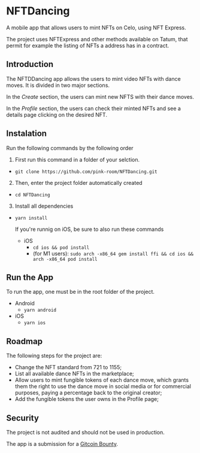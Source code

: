 # NFTDancing

A mobile app that allows users to mint NFTs on Celo, using NFT Express.

The project uses NFTExpress and other methods available on Tatum, that permit for example the listing of NFTs a address has in a contract.

## Introduction

The NFTDDancing app allows the users to mint video NFTs with dance moves. It is divided in two major sections.

In the *Create* section, the users can mint new NFTS with their dance moves.

In the *Profile* section, the users can check their minted NFTs and see a details page clicking on the desired NFT.

## Instalation

Run the following commands by the following order


1. First run this command in a folder of your selction.
 - `git clone https://github.com/pink-room/NFTDancing.git` 

2. Then, enter the project folder automatically created
 - `cd NFTDancing`

3. Install all dependencies
 - `yarn install`

	If you're runnig on iOS, be sure to also run these commands
 	- iOS
		- `cd ios && pod install`
		- (for M1 users): `sudo arch -x86_64 gem install ffi && cd ios && arch -x86_64 pod install`

## Run the App

To run the app, one must be in the root folder of the project.

 - Android
	- `yarn android`
 - iOS
	- `yarn ios`

## Roadmap

The following steps for the project are:

- Change the NFT standard from 721 to 1155;
- List all available dance NFTs in the marketplace;
- Allow users to mint fungible tokens of each dance move, which grants them the right to use the dance move in social media or for commercial purposes, paying a percentage back to the original creator;
- Add the fungible tokens the user owns in the Profile page;

## Security

The project is not audited and should not be used in production. 

The app is a submission for a [Gitcoin Bounty](https://gitcoin.co/issue/28659).
